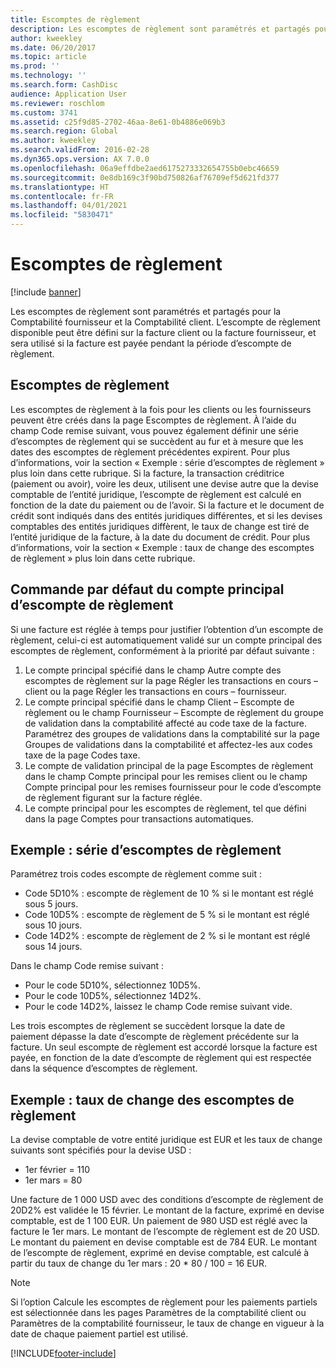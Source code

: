 ```yaml
---
title: Escomptes de règlement
description: Les escomptes de règlement sont paramétrés et partagés pour la Comptabilité fournisseur et la Comptabilité client.  L’escompte de règlement disponible peut être défini sur la facture client ou la facture fournisseur, et sera utilisé si la facture est payée pendant la période d’escompte de règlement.
author: kweekley
ms.date: 06/20/2017
ms.topic: article
ms.prod: ''
ms.technology: ''
ms.search.form: CashDisc
audience: Application User
ms.reviewer: roschlom
ms.custom: 3741
ms.assetid: c25f9d85-2702-46aa-8e61-0b4886e069b3
ms.search.region: Global
ms.author: kweekley
ms.search.validFrom: 2016-02-28
ms.dyn365.ops.version: AX 7.0.0
ms.openlocfilehash: 06a9effdbe2aed6175273332654755b0ebc46659
ms.sourcegitcommit: 0e8db169c3f90bd750826af76709ef5d621fd377
ms.translationtype: HT
ms.contentlocale: fr-FR
ms.lasthandoff: 04/01/2021
ms.locfileid: "5830471"
---
```

# <a name="cash-discounts"></a>Escomptes de règlement

[!include [banner](../includes/banner.md)]

Les escomptes de règlement sont paramétrés et partagés pour la Comptabilité fournisseur et la Comptabilité client.  L’escompte de règlement disponible peut être défini sur la facture client ou la facture fournisseur, et sera utilisé si la facture est payée pendant la période d’escompte de règlement. 

## <a name="cash-discounts"></a>Escomptes de règlement

Les escomptes de règlement à la fois pour les clients ou les fournisseurs peuvent être créés dans la page Escomptes de règlement. À l’aide du champ Code remise suivant, vous pouvez également définir une série d’escomptes de règlement qui se succèdent au fur et à mesure que les dates des escomptes de règlement précédentes expirent. Pour plus d’informations, voir la section « Exemple : série d’escomptes de règlement » plus loin dans cette rubrique. Si la facture, la transaction créditrice (paiement ou avoir), voire les deux, utilisent une devise autre que la devise comptable de l’entité juridique, l’escompte de règlement est calculé en fonction de la date du paiement ou de l’avoir. Si la facture et le document de crédit sont indiqués dans des entités juridiques différentes, et si les devises comptables des entités juridiques diffèrent, le taux de change est tiré de l’entité juridique de la facture, à la date du document de crédit. Pour plus d’informations, voir la section « Exemple : taux de change des escomptes de règlement » plus loin dans cette rubrique.

## <a name="defaulting-order-of-cash-discount-main-account"></a>Commande par défaut du compte principal d’escompte de règlement

Si une facture est réglée à temps pour justifier l’obtention d’un escompte de règlement, celui-ci est automatiquement validé sur un compte principal des escomptes de règlement, conformément à la priorité par défaut suivante :
1.  Le compte principal spécifié dans le champ Autre compte des escomptes de règlement sur la page Régler les transactions en cours – client ou la page Régler les transactions en cours – fournisseur.
2.  Le compte principal spécifié dans le champ Client – Escompte de règlement ou le champ Fournisseur – Escompte de règlement du groupe de validation dans la comptabilité affecté au code taxe de la facture. Paramétrez des groupes de validations dans la comptabilité sur la page Groupes de validations dans la comptabilité et affectez-les aux codes taxe de la page Codes taxe.
3.  Le compte de validation principal de la page Escomptes de règlement dans le champ Compte principal pour les remises client ou le champ Compte principal pour les remises fournisseur pour le code d’escompte de règlement figurant sur la facture réglée.
4.  Le compte principal pour les escomptes de règlement, tel que défini dans la page Comptes pour transactions automatiques.

## <a name="example-series-of-cash-discounts"></a>Exemple : série d’escomptes de règlement
Paramétrez trois codes escompte de règlement comme suit :
-   Code 5D10% : escompte de règlement de 10 % si le montant est réglé sous 5 jours.
-   Code 10D5% : escompte de règlement de 5 % si le montant est réglé sous 10 jours.
-   Code 14D2% : escompte de règlement de 2 % si le montant est réglé sous 14 jours.

Dans le champ Code remise suivant :
-   Pour le code 5D10%, sélectionnez 10D5%.
-   Pour le code 10D5%, sélectionnez 14D2%.
-   Pour le code 14D2%, laissez le champ Code remise suivant vide.

Les trois escomptes de règlement se succèdent lorsque la date de paiement dépasse la date d’escompte de règlement précédente sur la facture. Un seul escompte de règlement est accordé lorsque la facture est payée, en fonction de la date d’escompte de règlement qui est respectée dans la séquence d’escomptes de règlement.

## <a name="example-exchange-rates-for-cash-discounts"></a>Exemple : taux de change des escomptes de règlement
La devise comptable de votre entité juridique est EUR et les taux de change suivants sont spécifiés pour la devise USD :
-   1er février = 110
-   1er mars = 80

Une facture de 1 000 USD avec des conditions d’escompte de règlement de 20D2% est validée le 15 février. Le montant de la facture, exprimé en devise comptable, est de 1 100 EUR. Un paiement de 980 USD est réglé avec la facture le 1er mars. Le montant de l’escompte de règlement est de 20 USD. Le montant du paiement en devise comptable est de 784 EUR. Le montant de l’escompte de règlement, exprimé en devise comptable, est calculé à partir du taux de change du 1er mars : 20 \* 80 / 100 = 16 EUR.

> [!NOTE]
> Si l’option Calcule les escomptes de règlement pour les paiements partiels est sélectionnée dans les pages Paramètres de la comptabilité client ou Paramètres de la comptabilité fournisseur, le taux de change en vigueur à la date de chaque paiement partiel est utilisé. 



[!INCLUDE[footer-include](../../includes/footer-banner.md)]